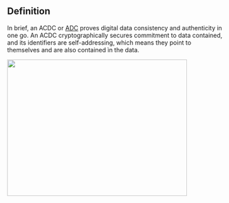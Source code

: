 ## Definition

In brief, an ACDC or [ADC](authentic-data-container-(ADC)) proves digital data consistency and authenticity in one go. An ACDC cryptographically secures commitment to data contained, and its identifiers are self-addressing, which means they point to themselves and are also contained ìn the data.

<img src="https://hackmd.io/_uploads/HJDwDAUsq.png" width="418" height="317"/>

